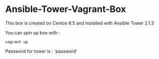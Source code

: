 # Ansible-Tower-Vagrant-Box

This box is created on Centos 6.5 and installed with Ansible Tower 2.1.3

You can spin up box with : 

    vagrant up 

Password for tower is : 'password'  

